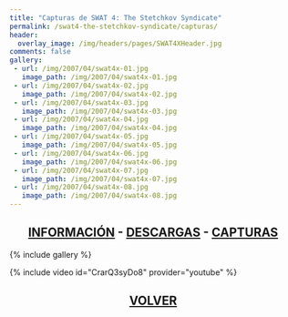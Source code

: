 ```yaml
---
title: "Capturas de SWAT 4: The Stetchkov Syndicate"
permalink: /swat4-the-stetchkov-syndicate/capturas/
header:
  overlay_image: /img/headers/pages/SWAT4XHeader.jpg
comments: false
gallery:
 - url: /img/2007/04/swat4x-01.jpg
   image_path: /img/2007/04/swat4x-01.jpg
 - url: /img/2007/04/swat4x-02.jpg
   image_path: /img/2007/04/swat4x-02.jpg
 - url: /img/2007/04/swat4x-03.jpg
   image_path: /img/2007/04/swat4x-03.jpg
 - url: /img/2007/04/swat4x-04.jpg
   image_path: /img/2007/04/swat4x-04.jpg
 - url: /img/2007/04/swat4x-05.jpg
   image_path: /img/2007/04/swat4x-05.jpg
 - url: /img/2007/04/swat4x-06.jpg
   image_path: /img/2007/04/swat4x-06.jpg
 - url: /img/2007/04/swat4x-07.jpg
   image_path: /img/2007/04/swat4x-07.jpg
 - url: /img/2007/04/swat4x-08.jpg
   image_path: /img/2007/04/swat4x-08.jpg
---
```

<h2 style="text-align: center;"><strong><a href="/swat4-the-stetchkov-syndicate/informacion/">INFORMACIÓN</a> - <a href="/swat4-the-stetchkov-syndicate/descargar/">DESCARGAS</a> - <a href="/swat4-the-stetchkov-syndicate/capturas/">CAPTURAS</a></strong></h2>

{% include gallery %}

{% include video id="CrarQ3syDo8" provider="youtube" %}

<h2 style="text-align: center;"><strong><a href="/swat4-the-stetchkov-syndicate/">VOLVER</a></strong></h2>
